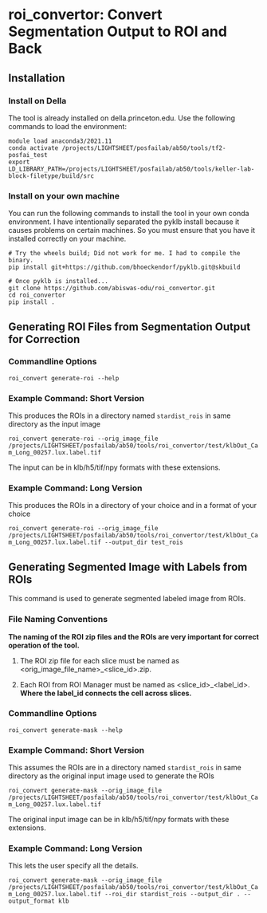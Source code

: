 # roi_convertor: Convert Segmentation Output to ROI and Back

## Installation 

### Install on Della

The tool is already installed on della.princeton.edu. Use the following commands to load the environment:  

```
module load anaconda3/2021.11
conda activate /projects/LIGHTSHEET/posfailab/ab50/tools/tf2-posfai_test
export LD_LIBRARY_PATH=/projects/LIGHTSHEET/posfailab/ab50/tools/keller-lab-block-filetype/build/src
```

### Install on your own machine

You can run the following commands to install the tool in your own conda environment. I have intentionally separated the 
pyklb install because it causes problems on certain machines. So you must ensure that you have it installed correctly on 
your machine. 
```
# Try the wheels build; Did not work for me. I had to compile the binary.  
pip install git+https://github.com/bhoeckendorf/pyklb.git@skbuild

# Once pyklb is installed... 
git clone https://github.com/abiswas-odu/roi_convertor.git
cd roi_convertor
pip install .
```

## Generating ROI Files from Segmentation Output for Correction 

### Commandline Options

```roi_convert generate-roi --help```

### Example Command: Short Version 

This produces the ROIs in a directory named ```stardist_rois``` in same directory as the input image

```roi_convert generate-roi --orig_image_file /projects/LIGHTSHEET/posfailab/ab50/tools/roi_convertor/test/klbOut_Cam_Long_00257.lux.label.tif```

The input can be in klb/h5/tif/npy formats with these extensions. 

### Example Command: Long Version 

This produces the ROIs in a directory of your choice and in a format of your choice

```roi_convert generate-roi --orig_image_file /projects/LIGHTSHEET/posfailab/ab50/tools/roi_convertor/test/klbOut_Cam_Long_00257.lux.label.tif --output_dir test_rois```

## Generating Segmented Image with Labels from ROIs

This command is used to generate segmented labeled image from ROIs. 

### File Naming Conventions 

**The naming of the ROI zip files and the ROIs are very important for correct operation of the tool.** 

1. The ROI zip file for each slice must be named as <orig_image_file_name>_<slice_id>.zip.

2. Each ROI from ROI Manager must be named as <slice_id>_<label_id>. **Where the label_id connects the cell across slices.**   

### Commandline Options

```roi_convert generate-mask --help```

### Example Command: Short Version 

This assumes the ROIs are in a directory named ```stardist_rois``` in same directory as the original input image used to generate the ROIs

```roi_convert generate-mask --orig_image_file /projects/LIGHTSHEET/posfailab/ab50/tools/roi_convertor/test/klbOut_Cam_Long_00257.lux.label.tif```

The original input image can be in klb/h5/tif/npy formats with these extensions.

### Example Command: Long Version

This lets the user specify all the details. 

```roi_convert generate-mask --orig_image_file /projects/LIGHTSHEET/posfailab/ab50/tools/roi_convertor/test/klbOut_Cam_Long_00257.lux.label.tif --roi_dir stardist_rois --output_dir . --output_format klb ```

